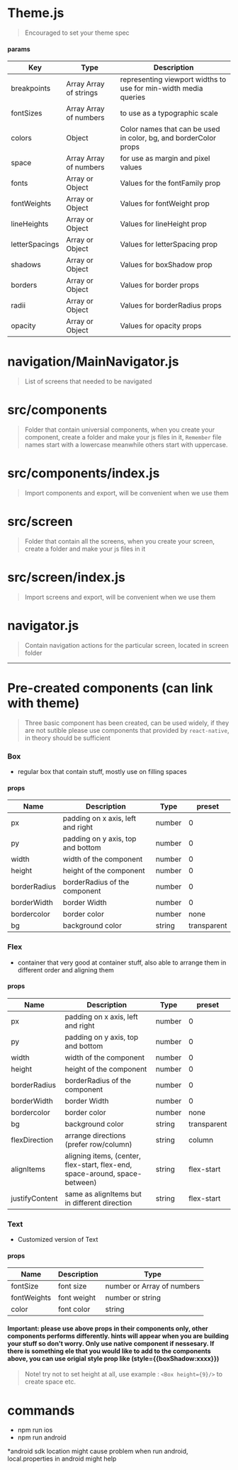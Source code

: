 # Theme.js

> Encouraged to set your theme spec

#### params

| Key            | Type                   | Description                                                      |
| -------------- | ---------------------- | ---------------------------------------------------------------- |
| breakpoints    | Array Array of strings | representing viewport widths to use for min-width media queries  |
| fontSizes      | Array Array of numbers | to use as a typographic scale                                    |
| colors         | Object                 | Color names that can be used in color, bg, and borderColor props |
| space          | Array Array of numbers | for use as margin and pixel values                               |
| fonts          | Array or Object        | Values for the fontFamily prop                                   |
| fontWeights    | Array or Object        | Values for fontWeight prop                                       |
| lineHeights    | Array or Object        | Values for lineHeight prop                                       |
| letterSpacings | Array or Object        | Values for letterSpacing prop                                    |
| shadows        | Array or Object        | Values for boxShadow prop                                        |
| borders        | Array or Object        | Values for border props                                          |
| radii          | Array or Object        | Values for borderRadius props                                    |
| opacity        | Array or Object        | Values for opacity props                                         |

# navigation/MainNavigator.js

> List of screens that needed to be navigated

# src/components

> Folder that contain universial components, when you create your component, create a folder and make your js files in it, `Remember` file names start with a lowercase meanwhile others start with uppercase.

# src/components/index.js

> Import components and export, will be convenient when we use them

# src/screen

> Folder that contain all the screens, when you create your screen, create a folder and make your js files in it

# src/screen/index.js

> Import screens and export, will be convenient when we use them

# navigator.js

> Contain navigation actions for the particular screen, located in screen folder

---

# Pre-created components (can link with theme)

> Three basic component has been created, can be used widely, if they are not sutible please use components that provided by `react-native`, in theory should be sufficient

### Box

- regular box that contain stuff, mostly use on filling spaces

#### props

| Name         | Description                       | Type   | preset      |
| ------------ | --------------------------------- | ------ | ----------- |
| px           | padding on x axis, left and right | number | 0           |
| py           | padding on y axis, top and bottom | number | 0           |
| width        | width of the component            | number | 0           |
| height       | height of the component           | number | 0           |
| borderRadius | borderRadius of the component     | number | 0           |
| borderWidth  | border Width                      | number | 0           |
| bordercolor  | border color                      | number | none        |
| bg           | background color                  | string | transparent |

### Flex

- container that very good at container stuff, also able to arrange them in different order and aligning them

#### props

| Name           | Description                                                                 | Type   | preset      |
| -------------- | --------------------------------------------------------------------------- | ------ | ----------- |
| px             | padding on x axis, left and right                                           | number | 0           |
| py             | padding on y axis, top and bottom                                           | number | 0           |
| width          | width of the component                                                      | number | 0           |
| height         | height of the component                                                     | number | 0           |
| borderRadius   | borderRadius of the component                                               | number | 0           |
| borderWidth    | border Width                                                                | number | 0           |
| bordercolor    | border color                                                                | number | none        |
| bg             | background color                                                            | string | transparent |
| flexDirection  | arrange directions (prefer row/column)                                      | string | column      |
| alignItems     | aligning items, (center, flex-start, flex-end, space-around, space-between) | string | flex-start  |
| justifyContent | same as alignItems but in different direction                               | string | flex-start  |

### Text

- Customized version of Text

#### props

| Name        | Description | Type                       |
| ----------- | ----------- | -------------------------- |
| fontSize    | font size   | number or Array of numbers |
| fontWeights | font weight | number or string           |
| color       | font color  | string                     |

#### Important: please use above props in their components only, other components performs differently. hints will appear when you are building your stuff so don't worry. Only use native component if nessesary. If there is something ele that you would like to add to the components above, you can use origial style prop like (style={{boxShadow:xxxx}})

> Note! try not to set height at all, use example : `<Box height={9}/>` to create space etc.

# commands

- npm run ios
- npm run android

\*android sdk location might cause problem when run android, local.properties in android might help
